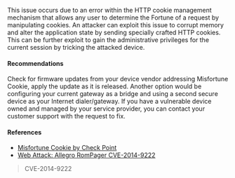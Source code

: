 This issue occurs due to an error within the HTTP cookie management mechanism that allows any user to determine the Fortune of a request by manipulating cookies. An attacker can exploit this issue to corrupt memory and alter the application state by sending specially crafted HTTP cookies. This can be further exploit to gain the administrative privileges for the current session by tricking the attacked device. 

#### Recommendations

Check for firmware updates from your device vendor addressing Misfortune Cookie, apply the update as it is released. Another option would be configuring your current gateway as a bridge and using a second secure device as your Internet dialer/gateway. If you have a vulnerable device owned and managed by your service provider, you can contact your customer support with the request to fix.

#### References

* [Misfortune Cookie by Check Point](http://mis.fortunecook.ie/)
* [Web Attack: Allegro RomPager CVE-2014-9222](https://www.symantec.com/security_response/attacksignatures/detail.jsp?asid=28015)

> CVE-2014-9222

